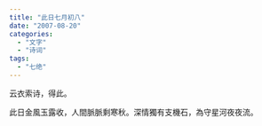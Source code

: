 ```yaml
---
title: "此日七月初八"
date: "2007-08-20"
categories: 
  - "文字"
  - "诗词"
tags: 
  - "七绝"
---
```

<span class="foreword">云衣索诗，得此。</span>

此日金風玉露收，人間脈脈剩寒秋。深情獨有支機石，為守星河夜夜流。
